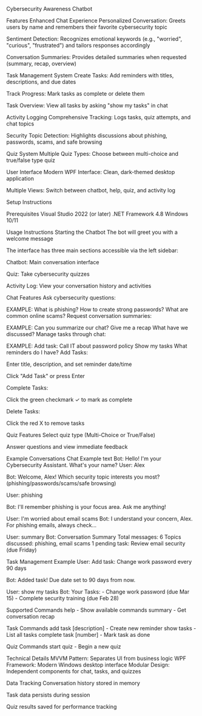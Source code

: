 Cybersecurity Awareness Chatbot

Features
Enhanced Chat Experience
Personalized Conversation: Greets users by name and remembers their favorite cybersecurity topic

Sentiment Detection: Recognizes emotional keywords (e.g., "worried", "curious", "frustrated") and tailors responses accordingly

Conversation Summaries: Provides detailed summaries when requested (summary, recap, overview)

Task Management System
Create Tasks: Add reminders with titles, descriptions, and due dates

Track Progress: Mark tasks as complete or delete them

Task Overview: View all tasks by asking "show my tasks" in chat

Activity Logging
Comprehensive Tracking: Logs tasks, quiz attempts, and chat topics

Security Topic Detection: Highlights discussions about phishing, passwords, scams, and safe browsing


Quiz System
Multiple Quiz Types: Choose between multi-choice and true/false type quiz


User Interface
Modern WPF Interface: Clean, dark-themed desktop application

Multiple Views: Switch between chatbot, help, quiz, and activity log

Setup Instructions

Prerequisites
Visual Studio 2022 (or later)
.NET Framework 4.8
Windows 10/11


Usage Instructions
Starting the Chatbot
The bot will greet you with a welcome message

The interface has three main sections accessible via the left sidebar:

Chatbot: Main conversation interface

Quiz: Take cybersecurity quizzes

Activity Log: View your conversation history and activities

Chat Features
Ask cybersecurity questions:

EXAMPLE:
What is phishing?
How to create strong passwords?
What are common online scams?
Request conversation summaries:

EXAMPLE:
Can you summarize our chat?
Give me a recap
What have we discussed?
Manage tasks through chat:

EXAMPLE:
Add task: Call IT about password policy
Show my tasks
What reminders do I have?
Add Tasks:

Enter title, description, and set reminder date/time

Click "Add Task" or press Enter

Complete Tasks:

Click the green checkmark ✓ to mark as complete

Delete Tasks:

Click the red X to remove tasks

Quiz Features
Select quiz type (Multi-Choice or True/False)

Answer questions and view immediate feedback

Example Conversations
Chat Example
text
Bot: Hello! I'm your Cybersecurity Assistant. What's your name?
User: Alex

Bot: Welcome, Alex! Which security topic interests you most? 
(phishing/passwords/scams/safe browsing)

User: phishing

Bot: I'll remember phishing is your focus area. Ask me anything!

User: I'm worried about email scams
Bot: I understand your concern, Alex. For phishing emails, always check...

User: summary
Bot: Conversation Summary
     Total messages: 6
     Topics discussed: phishing, email scams
     1 pending task: Review email security (due Friday)
     
Task Management Example
User: Add task: Change work password every 90 days

Bot: Added task! Due date set to 90 days from now.

User: show my tasks
Bot: Your Tasks:
     - Change work password (due Mar 15)
     - Complete security training (due Feb 28)
     
Supported Commands
help - Show available commands
summary - Get conversation recap


Task Commands
add task [description] - Create new reminder
show tasks - List all tasks
complete task [number] - Mark task as done

Quiz Commands
start quiz - Begin a new quiz

Technical Details
MVVM Pattern: Separates UI from business logic
WPF Framework: Modern Windows desktop interface
Modular Design: Independent components for chat, tasks, and quizzes

Data Tracking
Conversation history stored in memory

Task data persists during session

Quiz results saved for performance tracking
